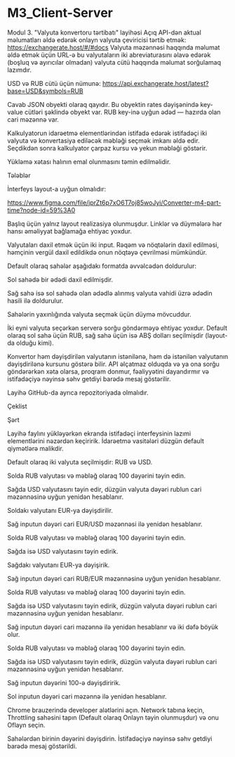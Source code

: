 # M3_Client-Server

Modul 3. "Valyuta konvertoru tərtibatı" layihəsi
Açıq API-dən aktual məlumatları əldə edərək onlayn valyuta çeviricisi tərtib etmək:
https://exchangerate.host/#/#docs 
Valyuta məzənnəsi haqqında məlumat əldə etmək üçün URL-ə bu valyutaların iki abreviaturasını əlavə edərək (boşluq və ayırıcılar olmadan) valyuta cütü haqqında məlumat sorğulamaq lazımdır.

USD və RUB cütü üçün nümunə:
https://api.exchangerate.host/latest?base=USD&symbols=RUB 

Cavab JSON obyekti olaraq qayıdır.
Bu obyektin rates dəyişənində key-value cütləri şəklində obyekt var. RUB key-inə uyğun ədəd — hazırda olan cari məzənnə var.

Kalkulyatorun idarəetmə elementlərindən istifadə edərək istifadəçi iki valyuta və konvertasiya ediləcək məbləği seçmək imkanı əldə edir.
Seçdikdən sonra kalkulyator çarpaz kursu və yekun məbləği göstərir. 

Yükləmə xətası halının emal olunmasını təmin edilməlidir.

Tələblər

İnterfeys layout-a uyğun olmalıdır:

https://www.figma.com/file/jprZt6p7xO6T7oj85woJyi/Converter-m4-part-time?node-id=59%3A0 

Başlıq üçün yalnız layout realizasiya olunmuşdur. Linklər və düymələrə hər hansı əməliyyat bağlamağa ehtiyac yoxdur.

Valyutaları daxil etmək üçün iki input. Rəqəm və nöqtələrin daxil edilməsi, həmçinin vergül daxil edildikdə onun nöqtəyə çevrilməsi mümkündür. 

Default olaraq sahələr aşağıdakı formatda əvvəlcədən doldurulur:

Sol sahədə bir ədədi daxil edilmişdir.

Sağ sahə isə sol sahədə olan ədədlə alınmış valyuta vahidi üzrə ədədin hasili ilə doldurulur.

Sahələrin yaxınlığında valyuta seçmək üçün düymə mövcuddur. 

İki eyni valyuta seçərkən serverə sorğu göndərməyə ehtiyac yoxdur. Default  olaraq sol sahə üçün RUB, sağ sahə üçün isə ABŞ dolları seçilmişdir (layout-da olduğu kimi).

Konvertor həm dəyişdirilən valyutanın istənilənə, həm də istənilən valyutanın dəyişdirilənə kursunu göstərə bilir.
API əlçatmaz olduqda və ya ona sorğu göndərərkən xəta olarsa, proqram donmur, fəaliyyətini dayandırmır və  istifadəçiyə nəyinsə səhv getdiyi barədə mesaj göstərilir.

Layihə GitHub-da ayrıca repozitoriyada olmalıdır.


Çeklist

Şərt


Layihə faylını yükləyərkən ekranda istifadəçi interfeysinin lazımi elementlərini nəzərdən keçiririk. İdarəetmə vasitələri düzgün default qiymətlərə malikdir. 



Default olaraq iki valyuta seçilmişdir: RUB və USD.



Solda RUB valyutası və məbləğ olaraq 100 dəyərini təyin edin.

Sağda USD valyutasını təyin edir, düzgün valyuta dəyəri rublun cari məzənnəsinə uyğun yenidən hesablanır.

Soldakı valyutanı EUR-ya dəyişdirilir.

Sağ inputun dəyəri cari EUR/USD məzənnəsi ilə yenidən hesablanır.


Solda RUB valyutası və məbləğ olaraq 100 dəyərini təyin edin.

Sağda isə USD valyutasını təyin edirik.

Sağdakı valyutanı EUR-ya dəyişirik.

Sağ inputun dəyəri cari RUB/EUR məzənnəsinə uyğun yenidən hesablanır.
   
   
Solda RUB valyutası və məbləğ olaraq 100 dəyərini təyin edin.

Sağda isə USD valyutasını təyin edirik, düzgün valyuta dəyəri rublun cari məzənnəsinə uyğun yenidən hesablanır.


Sağ inputun dəyəri cari məzənnə ilə yenidən hesablanır və iki dəfə böyük olur.



Solda RUB valyutası və məbləğ olaraq 100 dəyərini təyin edin.

Sağda isə USD valyutasını təyin edirik, düzgün valyuta dəyəri rublun cari məzənnəsinə uyğun yenidən hesablanır.

Sağ inputun dəyərini 100-ə dəyişdiririk.

Sol inputun dəyəri cari məzənnə ilə yenidən hesablanır.


Chrome brauzerində developer alətlərini açın. Network tabına keçin, Throttling sahəsini tapın (Default olaraq Onlayn təyin olunmuşdur) və onu Oflayn seçin. 

Sahələrdən birinin dəyərini dəyişdirin. İstifadəçiyə nəyinsə səhv getdiyi barədə mesaj göstərildi.





